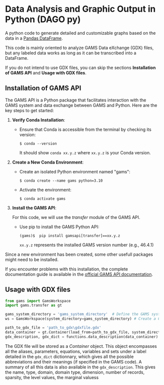 # Data Analysis and Graphic Output in Python (DAGO py)

A python code to generate detailed and customizable graphs based on the data in a [Pandas DataFrame](https://pandas.pydata.org/docs/index.html).

This code is mainly oriented to analyze GAMS Data eXchange (GDX) files, but any labeled data works as long as it can be transcribed into a DataFrame.

If you do not intend to use GDX files, you can skip the sections **Installation of GAMS API** and **Usage with GDX files**.

## Installation of GAMS API

The GAMS API is a Python package that facilitates interaction with the GAMS system and data exchange between GAMS and Python. Here are the key steps to get started:

1. **Verify Conda Installation**:
   - Ensure that Conda is accessible from the terminal by checking its version:
     ```
     $ conda --version
     ```
     It should show `conda xx.y.z` where `xx.y.z` is your Conda version.

2. **Create a New Conda Environment**:
   - Create an isolated Python environment named "gams":
     ```
     $ conda create --name gams python=3.10
     ```
   - Activate the environment:
     ```
     $ conda activate gams
     ```
3. **Install the GAMS API**:
   
     For this code, we will use the *transfer* module of the GAMS API.
   
   - Use pip to install the GAMS Python API:
     ```
     (gams)$  pip install gamsapi[transfer]==xx.y.z
     ```
     `xx.y.z` represents the installed GAMS version number (e.g., 46.4.1)
     
Since a new environment has been created, some other usefull packages might need to be installed. 

If you encounter problems with this installation, the complete documentation guide is available in the [official GAMS API documentation](https://www.gams.com/latest/docs/API_PY_GETTING_STARTED.html).

## Usage with GDX files

~~~py
from gams import GamsWorkspace
import gams.transfer as gt

gams_system_directory = 'gams_system_directory'  # Define the GAMS system directory
ws = GamsWorkspace(system_directory=gams_system_directory) # Create a GamsWorkspace object

path_to_gdx_file = 'path_to_gdx\gdxfile.gdx'
data_container = gt.Container(load_from=path_to_gdx_file, system_directory=ws.system_directory)
gdx_description, gdx_dict = functions.data_description(data_container)  # Gives a summary of the data available
~~~

The GDX file will be stored as a *Container* object. This object encompasses all the aliases, parameters, equations, variables and sets under a label detailed in the `gdx_dict` dictionnary, which gives all the possible abbreviations and their meanings (if specified in the GAMS code). A summary of all this data is also available in the `gdx_description`. This gives the name, type, domain, domain type, dimension, number of records, sparsity, the level values, the marginal valuess















